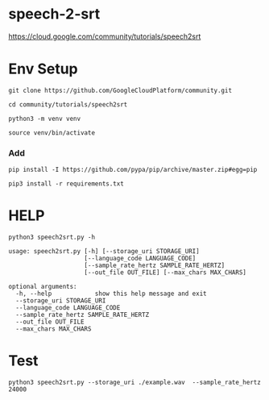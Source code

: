 # speech-2-srt


https://cloud.google.com/community/tutorials/speech2srt


#  Env Setup

```
git clone https://github.com/GoogleCloudPlatform/community.git

```
```
cd community/tutorials/speech2srt
```
```
python3 -m venv venv
```
```
source venv/bin/activate
```
###  Add 

```
pip install -I https://github.com/pypa/pip/archive/master.zip#egg=pip
```

```
pip3 install -r requirements.txt
```

#  HELP 

```
python3 speech2srt.py -h
```

```
usage: speech2srt.py [-h] [--storage_uri STORAGE_URI]
                     [--language_code LANGUAGE_CODE]
                     [--sample_rate_hertz SAMPLE_RATE_HERTZ]
                     [--out_file OUT_FILE] [--max_chars MAX_CHARS]

optional arguments:
  -h, --help            show this help message and exit
  --storage_uri STORAGE_URI
  --language_code LANGUAGE_CODE
  --sample_rate_hertz SAMPLE_RATE_HERTZ
  --out_file OUT_FILE
  --max_chars MAX_CHARS

```




#  Test


```
python3 speech2srt.py --storage_uri ./example.wav  --sample_rate_hertz 24000
```

